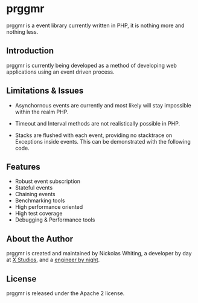 # prggmr

prggmr is a event library currently written in PHP, it is nothing more and nothing less.

## Introduction

prggmr is currently being developed as a method of developing web applications using an event driven process.

## Limitations & Issues

* Asynchornous events are currently and most likely will stay impossible within the realm PHP.
* Timeout and Interval methods are not realistically possible in PHP.
* Stacks are flushed with each event, providing no stacktrace on Exceptions inside events. This can be demonstrated with the following code.

    <?php
    use prggmr;
    include 'prggmr.php';

    Engine::initialize();
    Engine::debug(true);

    subscribe('event1', function(){
            bubble('event2');
    });

    subscribe('event2', function(){
        bubble('event3');
    });

    subscribe('event3', function(){
        throw new Exception("I'm an error");
    });

    bubble('event1');


## Features

* Robust event subscription
* Stateful events
* Chaining events
* Benchmarking tools
* High performance oriented
* High test coverage
* Debugging & Performance tools

## About the Author

prggmr is created and maintained by Nickolas Whiting, a developer by day at [X Studios](http://www.xstudiosinc.com), and a [engineer by night](http://github.com/nwhitingx).

## License

prggmr is released under the Apache 2 license.